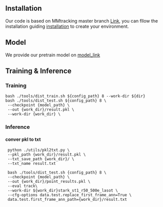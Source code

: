 ## Installation
Our code is based on MMtracking master branch [Link](https://github.com/open-mmlab/mmtracking), you can fllow the installation guiding [installation](https://github.com/open-mmlab/mmtracking/blob/master/docs/en/install.md) to create your environment.
## Model
We provide our pretrain model on [model_link]()
## Training & Inference
### Training
    bash ./tools/dist_train.sh ${config_path} 8 --work-dir ${dir}
    bash ./tools/dist_test.sh ${config_path} 8 \
     --checkpoint {model_path} \
     --out {work_dir}/result.pkl \
     --work-dir {work_dir} \
 
### Inference
  #### conver pkl to txt
     python ./utils/pkl2txt.py \
     --pkl_path {work_dir}/result.pkl \
     --txt_save_path {work_dir}/ \
     --txt_name result.txt
  
     bash ./tools/dist_test.sh {config_path} 8 \
     --checkpoint {model_path} \
     --out {work_dir}/point_results.pkl \
     --eval track\
     --work-dir ${work_dir}stark_st1_r50_500e_lasot \
     --cfg-options data.test.replace_first_frame_ann=True \
     data.test.first_frame_ann_path={work_dir}/result.txt
